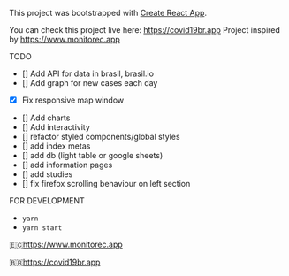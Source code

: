 This project was bootstrapped with [Create React App](https://github.com/facebook/create-react-app).

You can check this project live here: https://covid19br.app
Project inspired by https://www.monitorec.app

TODO

- [] Add API for data in brasil, brasil.io
- [] Add graph for new cases each day
- [x] Fix responsive map window
- [] Add charts
- [] Add interactivity
- [] refactor styled components/global styles
- [] add index metas
- [] add db (light table or google sheets)
- [] add information pages
- [] add studies
- [] fix firefox scrolling behaviour on left section

FOR DEVELOPMENT

- `yarn`
- `yarn start`

🇪🇨https://www.monitorec.app

🇧🇷https://covid19br.app

